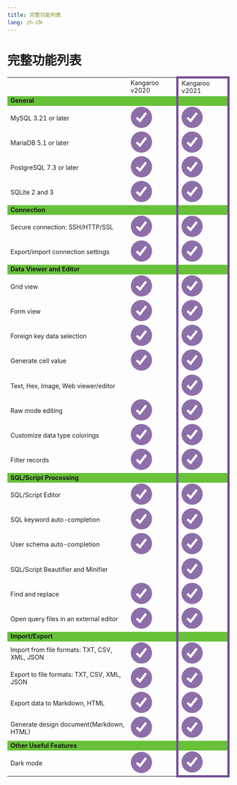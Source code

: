 ```yaml
---
title: 完整功能列表
lang: zh-CN
---
```


# 完整功能列表
<div>
    <table>
        <tbody>
            <tr>
                <td>&nbsp;</td>
                <td>Kangaroo v2020</td>
                <td style="border-top: 5px solid #734f96; border-left: 5px solid #734f96; border-right: 5px solid #734f96;">Kangaroo v2021</td>
            </tr>
            <!--section-->
            <tr style="background-color: #67C23A;">
                <td><b>General</b></td>
                <td></td>
                <td style="border-left: 5px solid #734f96; border-right: 5px solid #734f96;"></td>
            </tr>
            <tr>
                <td>MySQL 3.21 or later</td>
                <td><img src="/images/icon-check.svg"></td>
                <td style="border-left: 5px solid #734f96; border-right: 5px solid #734f96;"><img src="/images/icon-check.svg"></td>
            </tr>
            <tr>
                <td>MariaDB 5.1 or later</td>
                <td><img src="/images/icon-check.svg"></td>
                <td style="border-left: 5px solid #734f96; border-right: 5px solid #734f96;"><img src="/images/icon-check.svg"></td>
            </tr>
            <!--tr>
                <td>MongoDB 3.0 or later</td>
                <td><img src="/images/icon-check.svg"></td>
                <td style="border-left: 5px solid #734f96; border-right: 5px solid #734f96;"><img src="/images/icon-check.svg"></td>
            </tr>
            <tr>
                <td>Oracle 8.1 or later ( macOS Edition starts from Oracle 9i )</td>
                <td><img src="/images/icon-check.svg"></td>
                <td style="border-left: 5px solid #734f96; border-right: 5px solid #734f96;"><img src="/images/icon-check.svg"></td>
            </tr-->
            <tr>
                <td>PostgreSQL 7.3 or later</td>
                <td><img src="/images/icon-check.svg"></td>
                <td style="border-left: 5px solid #734f96; border-right: 5px solid #734f96;"><img src="/images/icon-check.svg"></td>
            </tr>
            <tr>
                <td>SQLite 2 and 3</td>
                <td><img src="/images/icon-check.svg"></td>
                <td style="border-left: 5px solid #734f96; border-right: 5px solid #734f96;"><img src="/images/icon-check.svg"></td>
            </tr>
            <!--tr>
                <td>SQL Server 2000 or later</td>
                <td><img src="/images/icon-check.svg"></td>
                <td style="border-left: 5px solid #734f96; border-right: 5px solid #734f96;"><img src="/images/icon-check.svg"></td>
            </tr>
            <tr>
                <td>Amazon RDS, Amazon Aurora, Amazon Redshift, Microsoft Azure, Oracle Cloud, Google Cloud, Alibaba Cloud, Tencent Cloud, MongoDB Atlas, Huawei Cloud</td>
                <td><img src="/images/icon-check.svg"></td>
                <td style="border-left: 5px solid #734f96; border-right: 5px solid #734f96;"><img src="/images/icon-check.svg"></td>
            </tr-->
            <!--section-->
            <!--section-->
            <tr style="background-color: #67C23A;">
                <td><b>Connection</b></td>
                <td></td>
                <td style="border-left: 5px solid #734f96; border-right: 5px solid #734f96;"></td>
            </tr>
            <tr>
                <td>Secure connection: SSH/HTTP/SSL</td>
                <td><img src="/images/icon-check.svg"></td>
                <td style="border-left: 5px solid #734f96; border-right: 5px solid #734f96;"><img src="/images/icon-check.svg"></td>
            </tr>
            <!--tr>
                <td>PAM and GSSAPI authentication</td>
                <td><img src="/images/icon-check.svg"></td>
                <td style="border-left: 5px solid #734f96; border-right: 5px solid #734f96;"><img src="/images/icon-check.svg"></td>
            </tr>
            <tr>
                <td>Kerberos and LDAP authentication</td>
                <td><img src="/images/icon-check.svg"></td>
                <td style="border-left: 5px solid #734f96; border-right: 5px solid #734f96;"><img src="/images/icon-check.svg"></td>
            </tr>
            <tr>
                <td>x.509 certificate authentication</td>
                <td><img src="/images/icon-check.svg"></td>
                <td style="border-left: 5px solid #734f96; border-right: 5px solid #734f96;"><img src="/images/icon-check.svg"></td>
            </tr-->              
            <tr>
                <td>Export/import connection settings</td>
                <td><img src="/images/icon-check.svg"></td>
                <td style="border-left: 5px solid #734f96; border-right: 5px solid #734f96;"><img src="/images/icon-check.svg"></td>
            </tr>
            <!--section-->
            <!--tr style="background-color: #67C23A;">
                <td><b>Cloud support</b></td>
                <td></td>
                <td style="border-left: 5px solid #734f96; border-right: 5px solid #734f96;"></td>
            </tr>
            <tr>
                <td>Collaboration: create projects, add members</td>
                <td><img src="/images/icon-check.svg"></td>
                <td style="border-left: 5px solid #734f96; border-right: 5px solid #734f96;"><img src="/images/icon-check.svg"></td>
            </tr>
            <tr>
                <td>Synchronize connections and queries</td>
                <td><img src="/images/icon-check.svg"></td>
                <td style="border-left: 5px solid #734f96; border-right: 5px solid #734f96;"><img src="/images/icon-check.svg"></td>
            </tr>
            <tr>
                <td>Synchronize models and virtual groups</td>
                <td><img src="/images/icon-check.svg"></td>
                <td style="border-left: 5px solid #734f96; border-right: 5px solid #734f96;"><img src="/images/icon-check.svg"></td>
            </tr-->
            <!--section-->
            <!--section-->
            <tr style="background-color: #67C23A;">
                <td><b>Data Viewer and Editor</b></td>
                <td></td>
                <td style="border-left: 5px solid #734f96; border-right: 5px solid #734f96;"></td>
            </tr>
            <tr>
                <td>Grid view</td>
                <td><img src="/images/icon-check.svg"></td>
                <td style="border-left: 5px solid #734f96; border-right: 5px solid #734f96;"><img src="/images/icon-check.svg"></td>
            </tr>
            <tr>
                <td>Form view</td>
                <td><img src="/images/icon-check.svg"></td>
                <td style="border-left: 5px solid #734f96; border-right: 5px solid #734f96;"><img src="/images/icon-check.svg"></td>
            </tr>
            <tr>
                <td>Foreign key data selection</td>
                <td><img src="/images/icon-check.svg"></td>
                <td style="border-left: 5px solid #734f96; border-right: 5px solid #734f96;"><img src="/images/icon-check.svg"></td>
            </tr>
            <tr>
                <td>Generate cell value</td>
                <td><img src="/images/icon-check.svg"></td>
                <td style="border-left: 5px solid #734f96; border-right: 5px solid #734f96;"><img src="/images/icon-check.svg"></td>
            </tr>
            <tr>
                <td>Text, Hex, Image, Web viewer/editor</td>
                <td><img src=""></td>
                <td style="border-left: 5px solid #734f96; border-right: 5px solid #734f96;"><img src="/images/icon-check.svg"></td>
            </tr>
            <tr>
                <td>Raw mode editing</td>
                <td><img src="/images/icon-check.svg"></td>
                <td style="border-left: 5px solid #734f96; border-right: 5px solid #734f96;"><img src="/images/icon-check.svg"></td>
            </tr>
            <!--tr>
                <td>Data Validation</td>
                <td><img src="/images/icon-check.svg"></td>
                <td style="border-left: 5px solid #734f96; border-right: 5px solid #734f96;"><img src="/images/icon-check.svg"></td>
            </tr-->
            <tr>
                <td>Customize data type colorings</td>
                <td><img src="/images/icon-check.svg"></td>
                <td style="border-left: 5px solid #734f96; border-right: 5px solid #734f96;"><img src="/images/icon-check.svg"></td>
            </tr>              
            <!--tr>
                <td>Find and replace</td>
                <td><img src="/images/icon-check.svg"></td>
                <td style="border-left: 5px solid #734f96; border-right: 5px solid #734f96;"><img src="/images/icon-check.svg"></td>
            </tr-->
            <tr>
                <td>Filter records</td>
                <td><img src="/images/icon-check.svg"></td>
                <td style="border-left: 5px solid #734f96; border-right: 5px solid #734f96;"><img src="/images/icon-check.svg"></td>
            </tr>
            <!--section-->
            <!--section-->
            <tr style="background-color: #67C23A;">
                <td><b>SQL/Script Processing</b></td>
                <td></td>
                <td style="border-left: 5px solid #734f96; border-right: 5px solid #734f96;"></td>
            </tr>
            <!--tr>
                <td>PL/SQL and PL/PGSQL Debugger</td>
                <td><img src="/images/icon-check.svg"></td>
                <td style="border-left: 5px solid #734f96; border-right: 5px solid #734f96;"><img src="/images/icon-check.svg"></td>
            </tr-->
            <tr>
                <td>SQL/Script Editor</td>
                <td><img src="/images/icon-check.svg"></td>
                <td style="border-left: 5px solid #734f96; border-right: 5px solid #734f96;"><img src="/images/icon-check.svg"></td>
            </tr>
            <tr>
                <td>SQL keyword auto-completion</td>
                <td><img src="/images/icon-check.svg"></td>
                <td style="border-left: 5px solid #734f96; border-right: 5px solid #734f96;"><img src="/images/icon-check.svg"></td>
            </tr>
            <tr>
                <td>User schema auto-completion</td>
                <td><img src="/images/icon-check.svg"></td>
                <td style="border-left: 5px solid #734f96; border-right: 5px solid #734f96;"><img src="/images/icon-check.svg"></td>
            </tr>
            <!--tr>
                <td>Visual SQL/Script Builder</td>
                <td><img src="/images/icon-check.svg"></td>
                <td style="border-left: 5px solid #734f96; border-right: 5px solid #734f96;"><img src="/images/icon-check.svg"></td>
            </tr>
            <tr>
                <td>Find Builder</td>
                <td><img src="/images/icon-check.svg"></td>
                <td style="border-left: 5px solid #734f96; border-right: 5px solid #734f96;"><img src="/images/icon-check.svg"></td>
            </tr>
            <tr>
                <td>Aggregate Builder</td>
                <td><img src="/images/icon-check.svg"></td>
                <td style="border-left: 5px solid #734f96; border-right: 5px solid #734f96;"><img src="/images/icon-check.svg"></td>
            </tr>              
            <tr>
                <td>Code Snippet and Completion</td>
                <td><img src="/images/icon-check.svg"></td>
                <td style="border-left: 5px solid #734f96; border-right: 5px solid #734f96;"><img src="/images/icon-check.svg"></td>
            </tr-->
            <tr>
                <td>SQL/Script Beautifier and Minifier</td>
                <td><img src=""></td>
                <td style="border-left: 5px solid #734f96; border-right: 5px solid #734f96;"><img src="/images/icon-check.svg"></td>
            </tr>
            <tr>
                <td>Find and replace</td>
                <td><img src="/images/icon-check.svg"></td>
                <td style="border-left: 5px solid #734f96; border-right: 5px solid #734f96;"><img src="/images/icon-check.svg"></td>
            </tr>
            <!--tr>
                <td>Create parameter queries</td>
                <td><img src="/images/icon-check.svg"></td>
                <td style="border-left: 5px solid #734f96; border-right: 5px solid #734f96;"><img src="/images/icon-check.svg"></td>
            </tr-->
            <tr>
                <td>Open query files in an external editor</td>
                <td><img src="/images/icon-check.svg"></td>
                <td style="border-left: 5px solid #734f96; border-right: 5px solid #734f96;"><img src="/images/icon-check.svg"></td>
            </tr>
            <!--tr>
                <td>Console</td>
                <td><img src="/images/icon-check.svg"></td>
                <td style="border-left: 5px solid #734f96; border-right: 5px solid #734f96;"><img src="/images/icon-check.svg"></td>
            </tr-->
            <!--section-->
            <!--section-->
            <!--tr style="background-color: #67C23A;">
                <td><b>Data Visualization</b></td>
                <td></td>
                <td style="border-left: 5px solid #734f96; border-right: 5px solid #734f96;"></td>
            </tr>
            <tr>
                <td>Support 20 chart types</td>
                <td><img src="/images/icon-check.svg"></td>
                <td style="border-left: 5px solid #734f96; border-right: 5px solid #734f96;"><img src="/images/icon-check.svg"></td>
            </tr>
            <tr>
                <td>Visualize live data</td>
                <td><img src="/images/icon-check.svg"></td>
                <td style="border-left: 5px solid #734f96; border-right: 5px solid #734f96;"><img src="/images/icon-check.svg"></td>
            </tr>
            <tr>
                <td>Customize multiple pages dashboard</td>
                <td><img src="/images/icon-check.svg"></td>
                <td style="border-left: 5px solid #734f96; border-right: 5px solid #734f96;"><img src="/images/icon-check.svg"></td>
            </tr>
            <tr>
                <td>Add interactive controls</td>
                <td><img src="/images/icon-check.svg"></td>
                <td style="border-left: 5px solid #734f96; border-right: 5px solid #734f96;"><img src="/images/icon-check.svg"></td>
            </tr-->
            <!--section-->
            <!--section-->
            <!--tr style="background-color: #67C23A;">
                <td><b>Data Modeling</b></td>
                <td></td>
                <td style="border-left: 5px solid #734f96; border-right: 5px solid #734f96;"></td>
            </tr>
            <tr>
                <td>Conceptual, Logical and Physical model</td>
                <td><img src="/images/icon-check.svg"></td>
                <td style="border-left: 5px solid #734f96; border-right: 5px solid #734f96;"><img src="/images/icon-check.svg"></td>
            </tr>
            <tr>
                <td>Reverse/forward engineering</td>
                <td><img src="/images/icon-check.svg"></td>
                <td style="border-left: 5px solid #734f96; border-right: 5px solid #734f96;"><img src="/images/icon-check.svg"></td>
            </tr>
            <tr>
                <td>Auto layout</td>
                <td><img src="/images/icon-check.svg"></td>
                <td style="border-left: 5px solid #734f96; border-right: 5px solid #734f96;"><img src="/images/icon-check.svg"></td>
            </tr>
            <tr>
                <td>Add vertices, layers, images, notes, labels and shapes</td>
                <td><img src="/images/icon-check.svg"></td>
                <td style="border-left: 5px solid #734f96; border-right: 5px solid #734f96;"><img src="/images/icon-check.svg"></td>
            </tr>
            <tr>
                <td>Print database diagrams to PDF and graphic files</td>
                <td><img src="/images/icon-check.svg"></td>
                <td style="border-left: 5px solid #734f96; border-right: 5px solid #734f96;"><img src="/images/icon-check.svg"></td>
            </tr-->
            <!--section-->
            <!--section-->
            <tr style="background-color: #67C23A;">
                <td><b>Import/Export</b></td>
                <td></td>
                <td style="border-left: 5px solid #734f96; border-right: 5px solid #734f96;"></td>
            </tr>
            <tr>
                <td>Import from file formats: TXT, CSV, XML, JSON</td>
                <td><img src="/images/icon-check.svg"></td>
                <td style="border-left: 5px solid #734f96; border-right: 5px solid #734f96;"><img src="/images/icon-check.svg"></td>
            </tr>
            <tr>
                <td>Export to file formats: TXT, CSV, XML, JSON</td>
                <td><img src="/images/icon-check.svg"></td>
                <td style="border-left: 5px solid #734f96; border-right: 5px solid #734f96;"><img src="/images/icon-check.svg"></td>
            </tr>
            <!--tr>
                <td>Import/export data from/to most popular formats: DBF etc</td>
                <td><img src="/images/icon-check.svg"></td>
                <td style="border-left: 5px solid #734f96; border-right: 5px solid #734f96;"><img src="/images/icon-check.svg"></td>
            </tr>
            <tr>
                <td>Import data from ODBC, MS Excel, MS Access</td>
                <td><img src="/images/icon-check.svg"></td>
                <td style="border-left: 5px solid #734f96; border-right: 5px solid #734f96;"><img src="/images/icon-check.svg"></td>
            </tr>
            <tr>
                <td>Export data to MS Excel</td>
                <td><img src="/images/icon-check.svg"></td>
                <td style="border-left: 5px solid #734f96; border-right: 5px solid #734f96;"><img src="/images/icon-check.svg"></td>
            </tr-->
            <tr>
                <td>Export data to Markdown, HTML</td>
                <td><img src="/images/icon-check.svg"></td>
                <td style="border-left: 5px solid #734f96; border-right: 5px solid #734f96;"><img src="/images/icon-check.svg"></td>
            </tr>
            <tr>
                <td>Generate design document(Markdown, HTML)</td>
                <td><img src="/images/icon-check.svg"></td>
                <td style="border-left: 5px solid #734f96; border-right: 5px solid #734f96;"><img src="/images/icon-check.svg"></td>
            </tr>
            <!--tr>
                <td>Export data to MS Access (Windows Edition only)</td>
                <td><img src="/images/icon-check.svg"></td>
                <td style="border-left: 5px solid #734f96; border-right: 5px solid #734f96;"><img src="/images/icon-check.svg"></td>
            </tr>
            <tr>
                <td>MongoImport and MongoExport</td>
                <td><img src="/images/icon-check.svg"></td>
                <td style="border-left: 5px solid #734f96; border-right: 5px solid #734f96;"><img src="/images/icon-check.svg"></td>
            </tr-->              
            <!--section-->
            <!--section-->
            <!--tr style="background-color: #67C23A;">
                <td><b>Data Manipulation</b></td>
                <td></td>
                <td style="border-left: 5px solid #734f96; border-right: 5px solid #734f96;"></td>
            </tr>
            <tr>
                <td>Data Transfer (Same or cross server type)</td>
                <td><img src="/images/icon-check.svg"></td>
                <td style="border-left: 5px solid #734f96; border-right: 5px solid #734f96;"><img src="/images/icon-check.svg"></td>
            </tr>
            <tr>
                <td>Data/Structure Synchronization</td>
                <td><img src="/images/icon-check.svg"></td>
                <td style="border-left: 5px solid #734f96; border-right: 5px solid #734f96;"><img src="/images/icon-check.svg"></td>
            </tr-->
            <!--section-->
            <!--section-->
            <!--tr style="background-color: #67C23A;">
                <td><b>Backup/Restore</b></td>
                <td></td>
                <td style="border-left: 5px solid #734f96; border-right: 5px solid #734f96;"></td>
            </tr>
            <tr>
                <td>Backup/restore MySQL/MariaDB/PostgreSQL/SQLite database</td>
                <td><img src="/images/icon-check.svg"></td>
                <td style="border-left: 5px solid #734f96; border-right: 5px solid #734f96;"><img src="/images/icon-check.svg"></td>
            </tr>
            <tr>
                <td>Convert backup file into SQL script</td>
                <td><img src="/images/icon-check.svg"></td>
                <td style="border-left: 5px solid #734f96; border-right: 5px solid #734f96;"><img src="/images/icon-check.svg"></td>
            </tr>
            <tr>
                <td>MongoDump and MongoRestore</td>
                <td><img src="/images/icon-check.svg"></td>
                <td style="border-left: 5px solid #734f96; border-right: 5px solid #734f96;"><img src="/images/icon-check.svg"></td>
            </tr>              
            <tr>
                <td>Oracle Data Pump</td>
                <td><img src="/images/icon-check.svg"></td>
                <td style="border-left: 5px solid #734f96; border-right: 5px solid #734f96;"><img src="/images/icon-check.svg"></td>
            </tr>
            <tr>
                <td>SQL Server Backup/Restore</td>
                <td><img src="/images/icon-check.svg"></td>
                <td style="border-left: 5px solid #734f96; border-right: 5px solid #734f96;"><img src="/images/icon-check.svg"></td>
            </tr>
            <tr>
                <td>Dump/Execute SQL file</td>
                <td><img src="/images/icon-check.svg"></td>
                <td style="border-left: 5px solid #734f96; border-right: 5px solid #734f96;"><img src="/images/icon-check.svg"></td>
            </tr-->
            <!--section-->
            <!--section-->
            <!--tr style="background-color: #67C23A;">
                <td><b>Automation</b></td>
                <td></td>
                <td style="border-left: 5px solid #734f96; border-right: 5px solid #734f96;"></td>
            </tr>
            <tr>
                <td>Set schedule on backup, MongoDump, MongoImport, MongoExport, MapReduce, query execution, import/export, data transfer and data synchronization</td>
                <td><img src="/images/icon-check.svg"></td>
                <td style="border-left: 5px solid #734f96; border-right: 5px solid #734f96;"><img src="/images/icon-check.svg"></td>
            </tr>
            <tr>
                <td>Run profiles from different servers in a single batch job</td>
                <td><img src="/images/icon-check.svg"></td>
                <td style="border-left: 5px solid #734f96; border-right: 5px solid #734f96;"><img src="/images/icon-check.svg"></td>
            </tr>
            <tr>
                <td>Include attachment for export file in notification email</td>
                <td><img src="/images/icon-check.svg"></td>
                <td style="border-left: 5px solid #734f96; border-right: 5px solid #734f96;"><img src="/images/icon-check.svg"></td>
            </tr-->
            <!--section-->
            <!--section-->
            <!--tr style="background-color: #67C23A;">
                <td><b>Server Security</b></td>
                <td></td>
                <td style="border-left: 5px solid #734f96; border-right: 5px solid #734f96;"></td>
            </tr>
            <tr>
                <td>Manage user</td>
                <td><img src="/images/icon-check.svg"></td>
                <td style="border-left: 5px solid #734f96; border-right: 5px solid #734f96;"><img src="/images/icon-check.svg"></td>
            </tr>
            <tr>
                <td>Server Monitor</td>
                <td><img src="/images/icon-check.svg"></td>
                <td style="border-left: 5px solid #734f96; border-right: 5px solid #734f96;"><img src="/images/icon-check.svg"></td>
            </tr-->
            <!--section-->
            <!--section-->
            <tr style="background-color: #67C23A;">
                <td><b>Other Useful Features</b></td>
                <td></td>
                <td style="border-left: 5px solid #734f96; border-right: 5px solid #734f96;"></td>
            </tr>
            <!--tr>
                <td>Schema Analysis</td>
                <td><img src="/images/icon-check.svg"></td>
                <td style="border-left: 5px solid #734f96; border-right: 5px solid #734f96;"><img src="/images/icon-check.svg"></td>
            </tr>              
            <tr>
                <td>ER Diagram view</td>
                <td><img src="/images/icon-check.svg"></td>
                <td style="border-left: 5px solid #734f96; border-right: 5px solid #734f96;"><img src="/images/icon-check.svg"></td>
            </tr>
            <tr>
                <td>Virtual grouping</td>
                <td><img src="/images/icon-check.svg"></td>
                <td style="border-left: 5px solid #734f96; border-right: 5px solid #734f96;"><img src="/images/icon-check.svg"></td>
            </tr>
            <tr>
                <td>Customize connection colorings</td>
                <td><img src="/images/icon-check.svg"></td>
                <td style="border-left: 5px solid #734f96; border-right: 5px solid #734f96;"><img src="/images/icon-check.svg"></td>
            </tr>
            <tr>
                <td>Database wide search</td>
                <td><img src="/images/icon-check.svg"></td>
                <td style="border-left: 5px solid #734f96; border-right: 5px solid #734f96;"><img src="/images/icon-check.svg"></td>
            </tr>
            <tr>
                <td>Favorites list</td>
                <td><img src="/images/icon-check.svg"></td>
                <td style="border-left: 5px solid #734f96; border-right: 5px solid #734f96;"><img src="/images/icon-check.svg"></td>
            </tr>
            <tr>
                <td>Print database/schema/table structure</td>
                <td><img src="/images/icon-check.svg"></td>
                <td style="border-left: 5px solid #734f96; border-right: 5px solid #734f96;"><img src="/images/icon-check.svg"></td>
            </tr-->
            <tr>
                <td>Dark mode</td>
                <td><img src="/images/icon-check.svg"></td>
                <td style="border-bottom: 5px solid #734f96; border-left: 5px solid #734f96; border-right: 5px solid #734f96;"><img src="/images/icon-check.svg"></td>
            </tr>
            <!--section-->
        </tbody>
    </table>
</div>